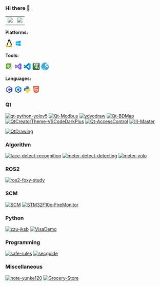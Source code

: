### Hi there 👋

<!--
**yunke120/yunke120** is a ✨ _special_ ✨ repository because its `README.md` (this file) appears on your GitHub profile.

Here are some ideas to get you started:

- 🔭 I’m currently working on ...
- 🌱 I’m currently learning ...
- 👯 I’m looking to collaborate on ...
- 🤔 I’m looking for help with ...
- 💬 Ask me about ...
- 📫 How to reach me: ...
- 😄 Pronouns: ...
- ⚡ Fun fact: ....
-->

<table><tr>
<td><img src="https://github-readme-stats.vercel.app/api?username=yunke120&show_icons=true&theme=radical&count_private=true" width="400"/></td>
<td><img src="https://github-readme-stats.vercel.app/api/top-langs/?username=yunke120&theme=radical&layout=compact" width="337"/></td>
</tr></table>


**Platforms:**

<code><img src="figures/linux.svg" width="24"/></code> <code><img src="figures/Windows.svg" width="24"/></code> 

**Tools:**

<code><img src="figures/qtcreator.svg" width="24"/></code> <code><img src="figures/vs.svg" width="24"/></code> <code><img src="figures/vscode.svg" width="24"/></code> <code><img src="figures/Keil5.svg" width="24"/></code> <code><img src="figures/stm32cubemx.svg" width="24"/></code> 

**Languages:**

<code><img src="figures/c.svg" width="24"/></code> <code><img src="figures/c++.svg" width="24"/></code> <code><img src="figures/python.svg" width="24"/></code> <code><img src="figures/HTML5.svg" width="24"/></code> 

### Qt

[![qt-python-yolov5](https://github-readme-stats.vercel.app/api/pin/?username=yunke120&repo=qt-python-yolov5)](https://github.com/yunke120/qt-python-yolov5)
[![Qt-Modbus](https://github-readme-stats.vercel.app/api/pin/?username=yunke120&repo=Qt-Modbus)](https://github.com/yunke120/Qt-Modbus)
[![ydyodraw](https://github-readme-stats.vercel.app/api/pin/?username=yunke120&repo=ydyodraw)](https://github.com/yunke120/ydyodraw)
[![Qt-BDMap](https://github-readme-stats.vercel.app/api/pin/?username=yunke120&repo=Qt-BDMap)](https://github.com/yunke120/Qt-BDMap)
[![QtCreatorTheme-VSCodeDarkPlus](https://github-readme-stats.vercel.app/api/pin/?username=yunke120&repo=QtCreatorTheme-VSCodeDarkPlus)](https://github.com/yunke120/QtCreatorTheme-VSCodeDarkPlus)
[![Qt-AccessControl](https://github-readme-stats.vercel.app/api/pin/?username=yunke120&repo=Qt-AccessControl)](https://github.com/yunke120/Qt-AccessControl)
[![III-Master](https://github-readme-stats.vercel.app/api/pin/?username=yunke120&repo=III-Master)](https://github.com/yunke120/III-Master)

[![QtDrawing](https://github-readme-stats.vercel.app/api/pin/?username=yunke120&repo=QtDrawing)](https://github.com/yunke120/QtDrawing)

### Algorithm
[![face-detect-recognition](https://github-readme-stats.vercel.app/api/pin/?username=yunke120&repo=face-detect-recognition)](https://github.com/yunke120/face-detect-recognition)
[![meter-defect-detecting](https://github-readme-stats.vercel.app/api/pin/?username=yunke120&repo=meter-defect-detecting)](https://github.com/yunke120/meter-defect-detecting)
[![meter-yolo](https://github-readme-stats.vercel.app/api/pin/?username=yunke120&repo=meter-yolo)](https://github.com/yunke120/meter-yolo)

### ROS2
[![ros2-foxy-study](https://github-readme-stats.vercel.app/api/pin/?username=yunke120&repo=ros2-foxy-study)](https://github.com/yunke120/ros2-foxy-study)
### SCM
[![SCM](https://github-readme-stats.vercel.app/api/pin/?username=yunke120&repo=SCM)](https://github.com/yunke120/SCM)
[![STM32F10x-FireMonitor](https://github-readme-stats.vercel.app/api/pin/?username=yunke120&repo=STM32F10x-FireMonitor)](https://github.com/yunke120/STM32F10x-FireMonitor)
### Python
[![zzu-jksb](https://github-readme-stats.vercel.app/api/pin/?username=yunke120&repo=zzu-jksb)](https://github.com/yunke120/zzu-jksb)
[![VisaDemo](https://github-readme-stats.vercel.app/api/pin/?username=yunke120&repo=VisaDemo)](https://github.com/yunke120/VisaDemo)
### Programming
[![safe-rules](https://github-readme-stats.vercel.app/api/pin/?username=yunke120&repo=safe-rules)](https://github.com/yunke120/safe-rules)
[![secguide](https://github-readme-stats.vercel.app/api/pin/?username=yunke120&repo=secguide)](https://github.com/yunke120/secguide)
### Miscellaneous
[![note-yunke120](https://github-readme-stats.vercel.app/api/pin/?username=yunke120&repo=note-yunke120)](https://github.com/yunke120/note-yunke120)
[![Grocery-Store](https://github-readme-stats.vercel.app/api/pin/?username=yunke120&repo=Grocery-Store)](https://github.com/yunke120/Grocery-Store)

